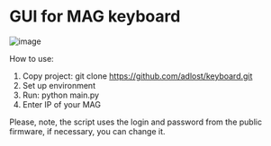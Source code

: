 # GUI for MAG keyboard

![image](https://user-images.githubusercontent.com/26092321/118629139-f918c800-b7d5-11eb-89b9-5b2c96cd3db0.png)

How to use:
1. Copy project: git clone https://github.com/adlost/keyboard.git
2. Set up environment
3. Run: python main.py
4. Enter IP of your MAG

Please, note, the script uses the login and password from the public firmware, if necessary, you can change it.
